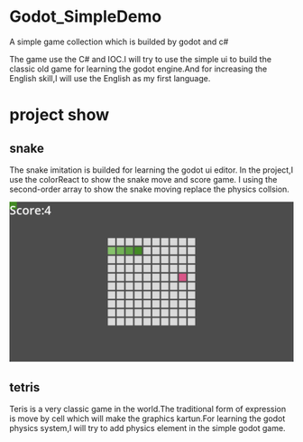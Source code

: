 # Godot_SimpleDemo
A simple game collection which is builded by godot and c#


The game use the C# and IOC.I will try to use the simple ui to build the classic old game for learning the godot engine.And for increasing the English skill,I will use the English as my first language.


# project show

## snake

The snake imitation is builded for learning the godot ui editor. In the project,I use the colorReact to show the snake move and score game.
I using the second-order array to show the snake moving replace the physics collsion.

![alt text](images/recording.gif)


## tetris
Teris is a very classic game in the world.The traditional form of expression is move by cell which will make the graphics kartun.For learning the godot physics system,I will try to add physics element in the simple godot game.



